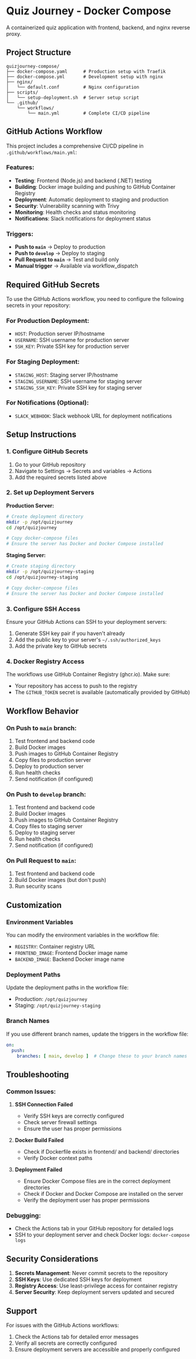 # Quiz Journey - Docker Compose

A containerized quiz application with frontend, backend, and nginx reverse proxy.

## Project Structure

```
quizjourney-compose/
├── docker-compose.yaml      # Production setup with Traefik
├── docker-compose.yml       # Development setup with nginx
├── nginx/
│   └── default.conf         # Nginx configuration
├── scripts/
│   └── setup-deployment.sh  # Server setup script
└── .github/
    └── workflows/
        └── main.yml         # Complete CI/CD pipeline
```

## GitHub Actions Workflow

This project includes a comprehensive CI/CD pipeline in `.github/workflows/main.yml`:

### Features:
- **Testing**: Frontend (Node.js) and backend (.NET) testing
- **Building**: Docker image building and pushing to GitHub Container Registry
- **Deployment**: Automatic deployment to staging and production
- **Security**: Vulnerability scanning with Trivy
- **Monitoring**: Health checks and status monitoring
- **Notifications**: Slack notifications for deployment status

### Triggers:
- **Push to `main`** → Deploy to production
- **Push to `develop`** → Deploy to staging
- **Pull Request to `main`** → Test and build only
- **Manual trigger** → Available via workflow_dispatch

## Required GitHub Secrets

To use the GitHub Actions workflow, you need to configure the following secrets in your repository:

### For Production Deployment:
- `HOST`: Production server IP/hostname
- `USERNAME`: SSH username for production server
- `SSH_KEY`: Private SSH key for production server

### For Staging Deployment:
- `STAGING_HOST`: Staging server IP/hostname
- `STAGING_USERNAME`: SSH username for staging server
- `STAGING_SSH_KEY`: Private SSH key for staging server

### For Notifications (Optional):
- `SLACK_WEBHOOK`: Slack webhook URL for deployment notifications

## Setup Instructions

### 1. Configure GitHub Secrets

1. Go to your GitHub repository
2. Navigate to Settings → Secrets and variables → Actions
3. Add the required secrets listed above

### 2. Set up Deployment Servers

**Production Server:**
```bash
# Create deployment directory
mkdir -p /opt/quizjourney
cd /opt/quizjourney

# Copy docker-compose files
# Ensure the server has Docker and Docker Compose installed
```

**Staging Server:**
```bash
# Create staging directory
mkdir -p /opt/quizjourney-staging
cd /opt/quizjourney-staging

# Copy docker-compose files
# Ensure the server has Docker and Docker Compose installed
```

### 3. Configure SSH Access

Ensure your GitHub Actions can SSH to your deployment servers:

1. Generate SSH key pair if you haven't already
2. Add the public key to your server's `~/.ssh/authorized_keys`
3. Add the private key to GitHub secrets

### 4. Docker Registry Access

The workflows use GitHub Container Registry (ghcr.io). Make sure:
- Your repository has access to push to the registry
- The `GITHUB_TOKEN` secret is available (automatically provided by GitHub)

## Workflow Behavior

### On Push to `main` branch:
1. Test frontend and backend code
2. Build Docker images
3. Push images to GitHub Container Registry
4. Copy files to production server
5. Deploy to production server
6. Run health checks
7. Send notification (if configured)

### On Push to `develop` branch:
1. Test frontend and backend code
2. Build Docker images
3. Push images to GitHub Container Registry
4. Copy files to staging server
5. Deploy to staging server
6. Run health checks
7. Send notification (if configured)

### On Pull Request to `main`:
1. Test frontend and backend code
2. Build Docker images (but don't push)
3. Run security scans

## Customization

### Environment Variables
You can modify the environment variables in the workflow file:
- `REGISTRY`: Container registry URL
- `FRONTEND_IMAGE`: Frontend Docker image name
- `BACKEND_IMAGE`: Backend Docker image name

### Deployment Paths
Update the deployment paths in the workflow file:
- Production: `/opt/quizjourney`
- Staging: `/opt/quizjourney-staging`

### Branch Names
If you use different branch names, update the triggers in the workflow file:
```yaml
on:
  push:
    branches: [ main, develop ]  # Change these to your branch names
```

## Troubleshooting

### Common Issues:

1. **SSH Connection Failed**
   - Verify SSH keys are correctly configured
   - Check server firewall settings
   - Ensure the user has proper permissions

2. **Docker Build Failed**
   - Check if Dockerfile exists in frontend/ and backend/ directories
   - Verify Docker context paths

3. **Deployment Failed**
   - Ensure Docker Compose files are in the correct deployment directories
   - Check if Docker and Docker Compose are installed on the server
   - Verify the deployment user has proper permissions

### Debugging:
- Check the Actions tab in your GitHub repository for detailed logs
- SSH to your deployment server and check Docker logs: `docker-compose logs`

## Security Considerations

1. **Secrets Management**: Never commit secrets to the repository
2. **SSH Keys**: Use dedicated SSH keys for deployment
3. **Registry Access**: Use least-privilege access for container registry
4. **Server Security**: Keep deployment servers updated and secured

## Support

For issues with the GitHub Actions workflows:
1. Check the Actions tab for detailed error messages
2. Verify all secrets are correctly configured
3. Ensure deployment servers are accessible and properly configured 